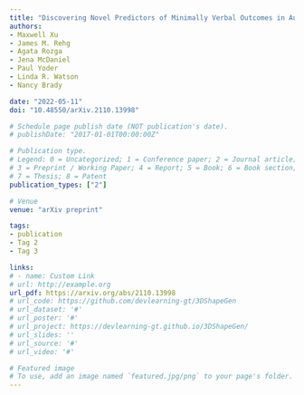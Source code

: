 ```yaml
---
title: "Discovering Novel Predictors of Minimally Verbal Outcomes in Autism through Computational Modeling"
authors:
- Maxwell Xu
- James M. Rehg
- Agata Rozga
- Jena McDaniel
- Paul Yoder
- Linda R. Watson
- Nancy Brady

date: "2022-05-11"
doi: "10.48550/arXiv.2110.13998"

# Schedule page publish date (NOT publication's date).
# publishDate: "2017-01-01T00:00:00Z"

# Publication type.
# Legend: 0 = Uncategorized; 1 = Conference paper; 2 = Journal article;
# 3 = Preprint / Working Paper; 4 = Report; 5 = Book; 6 = Book section;
# 7 = Thesis; 8 = Patent
publication_types: ["2"]

# Venue
venue: "arXiv preprint"

tags:
- publication
- Tag 2
- Tag 3

links:
# - name: Custom Link
# url: http://example.org
url_pdf: https://arxiv.org/abs/2110.13998
# url_code: https://github.com/devlearning-gt/3DShapeGen
# url_dataset: '#'
# url_poster: '#'
# url_project: https://devlearning-gt.github.io/3DShapeGen/
# url_slides: ''
# url_source: '#'
# url_video: '#'

# Featured image
# To use, add an image named `featured.jpg/png` to your page's folder. 
---
```

